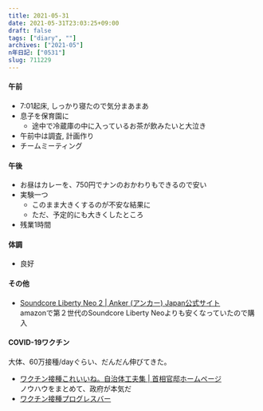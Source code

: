 ```yaml
---
title: 2021-05-31
date: 2021-05-31T23:03:25+09:00
draft: false
tags: ["diary", ""]
archives: ["2021-05"]
n年日記: ["0531"]
slug: 711229
---
```

#### 午前
- 7:01起床, しっかり寝たので気分まあまあ
- 息子を保育園に
  - 途中で冷蔵庫の中に入っているお茶が飲みたいと大泣き
- 午前中は調査, 計画作り
- チームミーティング
#### 午後
- お昼はカレーを、750円でナンのおかわりもできるので安い
- 実験一つ
  - このまま大きくするのが不安な結果に
  - ただ、予定的にも大きくしたところ
- 残業1時間
#### 体調
- 良好
#### その他
- [Soundcore Liberty Neo 2 | Anker (アンカー) Japan公式サイト](https://www.ankerjapan.com/item/A3926.html)  
amazonで第２世代のSoundcore Liberty Neoよりも安くなっていたので購入
#### COVID-19ワクチン
大体、60万接種/dayぐらい、だんだん伸びてきた。
- [ワクチン接種これいいね。自治体工夫集 | 首相官邸ホームページ](https://www.kantei.go.jp/jp/headline/kansensho/jirei.html)  
ノウハウをまとめて、政府が本気だ
- [ワクチン接種プログレスバー](https://vacprogressbar.com/)